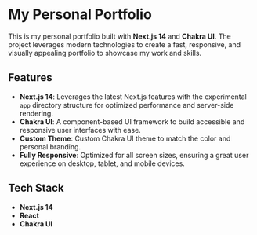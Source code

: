 # My Personal Portfolio

This is my personal portfolio built with **Next.js 14** and **Chakra UI**. The project leverages modern technologies to create a fast, responsive, and visually appealing portfolio to showcase my work and skills.

## Features

- **Next.js 14**: Leverages the latest Next.js features with the experimental `app` directory structure for optimized performance and server-side rendering.
- **Chakra UI**: A component-based UI framework to build accessible and responsive user interfaces with ease.
- **Custom Theme**: Custom Chakra UI theme to match the color and personal branding.
- **Fully Responsive**: Optimized for all screen sizes, ensuring a great user experience on desktop, tablet, and mobile devices.

## Tech Stack

- **Next.js 14**
- **React**
- **Chakra UI** 
